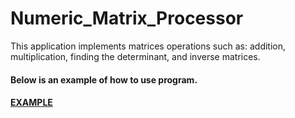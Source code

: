 # Numeric_Matrix_Processor
This application implements matrices operations such as: addition, multiplication, finding the determinant, and inverse matrices.

<h4>Below is an example of how to use program.<h4>

[EXAMPLE](https://github.com/NikitaKh/Numeric_Matrix_Processor/blob/master/matrix.txt)
